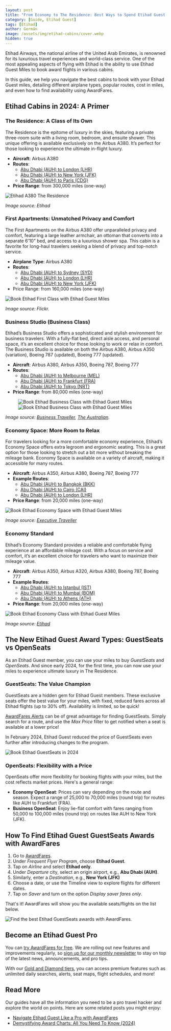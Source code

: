 ```yaml
---
layout: post
title: "From Economy to The Residence: Best Ways to Spend Etihad Guest Miles (Etihad Cabins Guide)"
category: [Guide, Etihad Guest]
tags: [Etihad]
author: Germán
image: /assets/img/etihad-cabins/cover.webp
hidden: true
---
```


Etihad Airways, the national airline of the United Arab Emirates, is renowned for its luxurious travel experiences and world-class service. One of the most appealing aspects of flying with Etihad is the ability to use Etihad Guest Miles to book award flights in various cabins.

In this guide, we help you navigate the best cabins to book with your Etihad Guest miles, detailing different airplane types, popular routes, cost in miles, and even how to find availability using AwardFares.

## Etihad Cabins in 2024: A Primer

### The Residence: A Class of Its Own

The Residence is the epitome of luxury in the skies, featuring a private three-room suite with a living room, bedroom, and ensuite shower. This unique offering is available exclusively on the Airbus A380. It’s perfect for those looking to experience the ultimate in-flight luxury.

* **Aircraft**: Airbus A380
* **Routes**:
  * [Abu Dhabi (AUH) to London (LHR)](https://awardfares.com/search?AUH.LHR.;c:first;a:EY;z:etihad)
  * [Abu Dhabi (AUH) to New York (JFK)](https://awardfares.com/search?AUH.JFK.;c:first;a:EY;z:etihad)
  * [Abu Dhabi (AUH) to Paris (CDG)](https://awardfares.com/search?AUH.CDG.;c:first;a:EY;z:etihad)
* **Price Range**: from 300,000 miles (one-way)

<img src="../assets/img/etihad-cabins/a380-the-residence.avif" alt="Etihad A380 The Residence" class="noborder"/>

*Image source: Etihad*

### First Apartments: Unmatched Privacy and Comfort

The First Apartments on the Airbus A380 offer unparalleled privacy and comfort, featuring a large leather armchair, an ottoman that converts into a separate 6’10” bed, and access to a luxurious shower spa. This cabin is a favorite for long-haul travelers seeking a blend of privacy and top-notch service.

* **Airplane Type**: Airbus A380
* **Routes**:
  * [Abu Dhabi (AUH) to Sydney (SYD)](https://awardfares.com/search?AUH.SYD.;c:first;a:EY;z:etihad)
  * [Abu Dhabi (AUH) to London (LHR)](https://awardfares.com/search?AUH.LHR.;c:first;a:EY;z:etihad)
  * [Abu Dhabi (AUH) to New York (JFK)](https://awardfares.com/search?AUH.JFK.;c:first;a:EY;z:etihad)
* Price Range: from 160,000 miles (one-way)

<img src="../assets/img/etihad-cabins/etihad-first.webp" alt="Book Etihad First Class with Etihad Guest Miles" class="noborder"/>

*Image source: Flickr.*

### Business Studio (Business Class)

Etihad’s Business Studio offers a sophisticated and stylish environment for business travelers. With a fully-flat bed, direct aisle access, and personal space, it’s an excellent choice for those looking to work or relax in comfort. The Business Studio is available on both the Airbus A380, Airbus A350 (variation), Boeing 787 (updated), Boeing 777 (updated).

* **Aircraft**: Airbus A380, Airbus A350, Boeing 787, Boeing 777
* **Routes**:
  * [Abu Dhabi (AUH) to Melbourne (MEL)](https://awardfares.com/search?AUH.MEL.;c:business;a:EY;z:etihad)
  * [Abu Dhabi (AUH) to Frankfurt (FRA)](https://awardfares.com/search?AUH.FRA.;c:business;a:EY;z:etihad)
  * [Abu Dhabi (AUH) to Tokyo (NRT)](https://awardfares.com/search?AUH.NRT.;c:business;a:EY;z:etihad)
* **Price Range**: from 80,000 miles (one-way)

<figure>
<img src="../assets/img/etihad-cabins/etihad-business-a350.webp" alt="Book Etihad Business Class with Etihad Guest Miles" class="noborder"/>
<img src="../assets/img/etihad-cabins/etihad-business-a380.webp" alt="Book Etihad Business Class with Etihad Guest Miles" class="noborder"/>
</figure>

*Image source: [Business Traveller](https://www.businesstraveller.com/tried-and-tested/flight-review-etihad-a350-1000-business-class/), [The Australian](https://www.theaustralian.com.au/travel/review-etihad-airways-business-class/news-story/af0a6976b198806184310c9791ed4d14).*

### Economy Space: More Room to Relax

For travelers looking for a more comfortable economy experience, Etihad’s Economy Space offers extra legroom and ergonomic seating. This is a great option for those looking to stretch out a bit more without breaking the mileage bank. Economy Space is available on a variety of aircraft, making it accessible for many routes.

* **Aircraft**: Airbus A350, Airbus A380, Boeing 787, Boeing 777
* **Example Routes**:
  * [Abu Dhabi (AUH) to Bangkok (BKK)](https://awardfares.com/search?AUH.BKK.;c:economy;a:EY;z:etihad)
  * [Abu Dhabi (AUH) to Cairo (CAI)](https://awardfares.com/search?AUH.CAI.;c:economy;a:EY;z:etihad)
  * [Abu Dhabi (AUH) to London (LHR)](https://awardfares.com/search?AUH.LHR.;c:economy;a:EY;z:etihad)
* **Price Range**: from 20,000 miles (one-way)

<img src="../assets/img/etihad-cabins/etihad-economy-space.webp" alt="Book Etihad Economy Space with Etihad Guest Miles" class="noborder"/>

*Image source: [Executive Traveller](https://www.executivetraveller.com/news/etihad-airways-a350-premium-economy-economy-space-seats)*

### Economy Standard

Etihad’s Economy Standard provides a reliable and comfortable flying experience at an affordable mileage cost. With a focus on service and comfort, it’s an excellent choice for travelers who want to maximize their mileage value.

* **Aircraft**: Airbus A350, Airbus A320, Airbus A380, Boeing 787, Boeing 777
* **Example Routes**:
  * [Abu Dhabi (AUH) to Istanbul (IST)](https://awardfares.com/search?AUH.IST.;c:economy;a:EY;z:etihad)
  * [Abu Dhabi (AUH) to Mumbai (BOM)](https://awardfares.com/search?AUH.BOM.;c:economy;a:EY;z:etihad)
  * [Abu Dhabi (AUH) to Athens (ATH)](https://awardfares.com/search?AUH.ATH.;c:economy;a:EY;z:etihad)
* **Price Range**: from 20,000 miles (one-way)

<img src="../assets/img/etihad-cabins/etihad-economy.avif" alt="Book Etihad Economy Class with Etihad Guest Miles" class="noborder"/>

*Image source: [Etihad](https://www.etihad.com/es/fly-etihad/our-fleet/airbus-a350)*

## The New Etihad Guest Award Types: GuestSeats vs OpenSeats

As an Etihad Guest member, you can use your miles to buy *GuestSeats* and *OpenSeats*. And since early 2024, for the first time, you can now use your miles to experience ultimate luxury in The Residence.

### GuestSeats: The Value Champion

GuestSeats are a hidden gem for Etihad Guest members. These exclusive seats offer the best value for your miles, with fixed, reduced fares across all Etihad flights (up to 30% off). Availability is limited, so be quick!

[AwardFares Alerts](https://blog.awardfares.com/alerts/) can be of great advantage for finding GuestSeats. Simply search for a route, and use the *Max Price* filter to get notified when a seat is available at a lower price!

In February 2024, Etihad Guest reduced the price of GuestSeats even further after introducing changes to the program.

<img src="../assets/img/etihad-cabins/etihad-guestseats.webp" alt="Book Etihad GuestSeats in 2024" class="noborder"/>

### OpenSeats: Flexibility with a Price

OpenSeats offer more flexibility for booking flights with your miles, but the cost reflects market prices. Here's a general range:

* **Economy OpenSeat**: Prices can vary depending on the route and season. Expect a range of 25,000 to 70,000 miles (round trip) for routes like AUH to Frankfurt (FRA).
* **Business OpenSeat**: Enjoy lie-flat comfort with fares ranging from 50,000 to 100,000 miles (round trip) on routes like AUH to New York (JFK).

## How To Find Etihad Guest GuestSeats Awards with AwardFares

1. Go to [AwardFares](https://awardfares.com/signup).
2. Under *Frequent Flyer Program*, choose **Etihad Guest**.
3. Tap on *Airline* and select **Etihad only**.
4. Under *Departure* city, select an origin airport, e.g., **Abu Dhabi (AUH)**.
5. Similarly, enter a *Destination*, e.g., **New York (JFK)**
6. Choose a date, or use the Timeline view to explore flights for different dates.
7. Tap on *Saver* and turn on the option *Display saver fares only*.

That's it! AwardFares will show you the available seats/flights on the list below.

<img src="../assets/img/etihad-cabins/etihad-guestseat-results-awardfares.webp" alt="Find the best Etihad GuestSeats awards with AwardFares." class="noborder"/>

## Become an Etihad Guest Pro

You can [try AwardFares for free](https://awardfares.com/). We are rolling out new features and improvements regularly, so [sign up for our monthly newsletter](https://awardfares.com/newsletter) to stay on top of the latest news, announcements, and pro tips.

With our [Gold and Diamond tiers](https://awardfares.com/pricing), you can access premium features such as unlimited daily searches, alerts, seat maps, flight schedules, and more!

## Read More

Our guides have all the information you need to be a pro travel hacker and explore the world on points. Here are some related posts you might enjoy:

* [Navigate Etihad Guest Like a Pro with AwardFares](https://blog.awardfares.com/introducing-etihad-guest/)
* [Demystifying Award Charts: All You Need To Know (2024)](https://blog.awardfares.com/demystifying-award-charts/)
